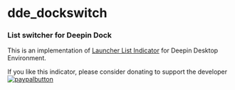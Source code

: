 # dde_dockswitch
### List switcher for Deepin Dock

This is an implementation of [Launcher List Indicator](https://github.com/SergKolo/launcher-list-indicator) for Deepin Desktop Environment. 

If you like this indicator, please consider donating to support the developer
[![paypalbutton](https://www.paypal.com/en_US/i/btn/btn_donate_LG.gif)](https://www.paypal.com/cgi-bin/webscr?cmd=_s-xclick&hosted_button_id=CB9L72S9LEF66)

